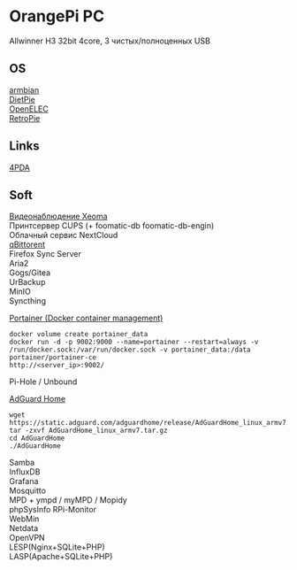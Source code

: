 # OrangePi PC
Allwinner H3 32bit 4core, 3 чистых/полноценных USB  

## OS
[armbian](https://www.armbian.com/orange-pi-pc/)  
[DietPie](https://dietpi.com/)  
[OpenELEC](http://openelec.tv)  
[RetroPie](http://www.retrorangepi.org/)  

## Links
[4PDA](https://4pda.to/forum/index.php?showtopic=750921)

## Soft
[Видеонаблюдение Xeoma](https://felenasoft.com/xeoma/ru/download/)  
Принтсервер CUPS (+ foomatic-db foomatic-db-engin)  
Облачный сервис NextCloud  
[qBittorent](/KnowledgeBase/os/linux_debian.html#qbittorrent)  
Firefox Sync Server  
Aria2  
Gogs/Gitea  
UrBackup  
MinIO  
Syncthing  

[Portainer (Docker container management)](https://docs.portainer.io/v/ce-2.9/start/install/server/docker/linux)  
```
docker volume create portainer_data
docker run -d -p 9002:9000 --name=portainer --restart=always -v 
/run/docker.sock:/var/run/docker.sock -v portainer_data:/data 
portainer/portainer-ce
http://<server_ip>:9002/
```

Pi-Hole / Unbound  

[AdGuard Home](https://github.com/AdguardTeam/AdguardHome)
```
wget https://static.adguard.com/adguardhome/release/AdGuardHome_linux_armv7.tar.gz
tar -zxvf AdGuardHome_linux_armv7.tar.gz
cd AdGuardHome
./AdGuardHome
```
Samba  
InfluxDB  
Grafana  
Mosquitto  
MPD + ympd / myMPD / Mopidy  
phpSysInfo 
RPi-Monitor  
WebMin  
Netdata  
OpenVPN  
LESP(Nginx+SQLite+PHP)  
LASP(Apache+SQLite+PHP)  
